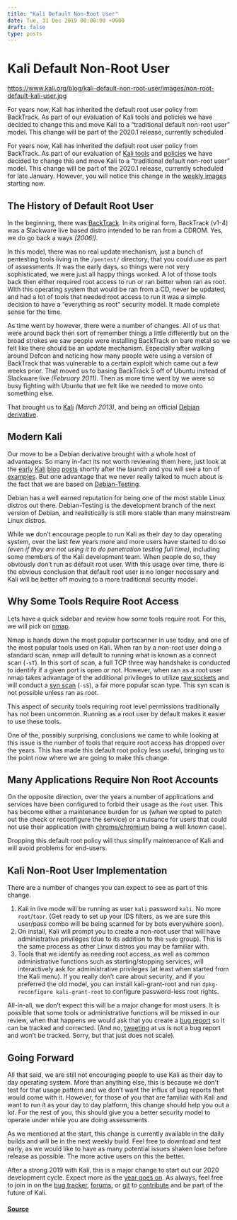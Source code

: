 ```yaml
---
title: "Kali Default Non-Root User"
date: Tue, 31 Dec 2019 00:00:00 +0000
draft: false
type: posts
---
```

# Kali Default Non-Root User

https://www.kali.org/blog/kali-default-non-root-user/images/non-root-default-kali-user.jpg



For years now, Kali has inherited the default root user policy from BackTrack. As part of our evaluation of Kali tools and policies we have decided to change this and move Kali to a &ldquo;traditional default non-root user&rdquo; model. This change will be part of the 2020.1 release, currently scheduled

For years now, Kali has inherited the default root user policy from BackTrack. As part of our evaluation of [Kali tools](https://www.kali.org/tools/) and [policies](https://www.kali.org/docs/policy/) we have decided to change this and move Kali to a “traditional default non-root user” model. This change will be part of the 2020.1 release, currently scheduled for late January. However, you will notice this change in the [weekly images](https://cdimage.kali.org/kali-weekly/) starting now.

The History of Default Root User
--------------------------------

In the beginning, there was [BackTrack](https://www.backtrack-linux.org/). In its original form, BackTrack (v1-4) was a Slackware live based distro intended to be ran from a CDROM. Yes, we do go back a ways _(2006!)_.

In this model, there was no real update mechanism, just a bunch of pentesting tools living in the `/pentest/` directory, that you could use as part of assessments. It was the early days, so things were not very sophisticated, we were just all happy things worked. A lot of those tools back then either required root access to run or ran better when ran as root. With this operating system that would be ran from a CD, never be updated, and had a lot of tools that needed root access to run it was a simple decision to have a “everything as root” security model. It made complete sense for the time.

As time went by however, there were a number of changes. All of us that were around back then sort of remember things a little differently but on the broad strokes we saw people were installing BackTrack on bare metal so we felt like there should be an update mechanism. Especially after walking around Defcon and noticing how many people were using a version of BackTrack that was vulnerable to a certain exploit which came out a few weeks prior. That moved us to basing BackTrack 5 off of Ubuntu instead of Slackware live _(February 2011)_. Then as more time went by we were so busy fighting with Ubuntu that we felt like we needed to move onto something else.

That brought us to [Kali](https://www.kali.org/blog/kali-linux-1-0-0-release/) _(March 2013)_, and being an official [Debian derivative](https://wiki.debian.org/Derivatives/Census/Kali).

Modern Kali
-----------

Our move to be a Debian derivative brought with a whole host of advantages. So many in-fact its not worth reviewing them here, just look at the [early](https://www.kali.org/blog/kali-linux-whats-new/) [Kali](https://www.kali.org/blog/bleeding-edge-kali-repositories/) [blog](https://www.kali.org/blog/kali-linux-1-0-3-release/) [posts](https://www.kali.org/blog/kali-linux-penetration-testing-platform/) shortly after the launch and you will see a ton of [examples](https://www.kali.org/blog/tracking-fixing-installer-bugs/). But one advantage that we never really talked to much about is the fact that we are based on [Debian-Testing](https://wiki.debian.org/DebianTesting).

Debian has a well earned reputation for being one of the most stable Linux distros out there. Debian-Testing is the development branch of the next version of Debian, and realistically is still more stable than many mainstream Linux distros.

While we don’t encourage people to run Kali as their day to day operating system, over the last few years more and more users have started to do so _(even if they are not using it to do penetration testing full time)_, including some members of the Kali development team. When people do so, they obviously don’t run as default root user. With this usage over time, there is the obvious conclusion that default root user is no longer necessary and Kali will be better off moving to a more traditional security model.

Why Some Tools Require Root Access
----------------------------------

Lets have a quick sidebar and review how some tools require root. For this, we will pick on [nmap](https://www.kali.org/tools/nmap/).

Nmap is hands down the most popular portscanner in use today, and one of the most popular tools used on Kali. When ran by a non-root user doing a standard scan, nmap will default to running what is known as a connect scan (`-sT`). In this sort of scan, a full TCP three way handshake is conducted to identify if a given port is open or not. However, when ran as a root user nmap takes advantage of the additional privileges to utilize [raw sockets](https://man7.org/linux/man-pages/man7/raw.7.html) and will conduct a [syn scan](https://en.wikipedia.org/wiki/Port_scanner#SYN_scanning) (`-sS`), a far more popular scan type. This syn scan is not possible unless ran as root.

This aspect of security tools requiring root level permissions traditionally has not been uncommon. Running as a root user by default makes it easier to use these tools.

One of the, possibly surprising, conclusions we came to while looking at this issue is the number of tools that require root access has dropped over the years. This has made this default root policy less useful, bringing us to the point now where we are going to make this change.

Many Applications Require Non Root Accounts
-------------------------------------------

On the opposite direction, over the years a number of applications and services have been configured to forbid their usage as the `root` user. This has become either a maintenance burden for us (when we opted to patch out the check or reconfigure the service) or a nuisance for users that could not use their application (with [chrome/chromium](https://bugs.kali.org/view.php?id=5404) being a well known case).

Dropping this default root policy will thus simplify maintenance of Kali and will avoid problems for end-users.

Kali Non-Root User Implementation
---------------------------------

There are a number of changes you can expect to see as part of this change.

1.  Kali in live mode will be running as user `kali` password `kali`. No more `root`/`toor`. (Get ready to set up your IDS filters, as we are sure this user/pass combo will be being scanned for by bots everywhere soon).
2.  On install, Kali will prompt you to create a non-root user that will have administrative privileges (due to its addition to the `sudo` group). This is the same process as other Linux distros you may be familiar with.
3.  Tools that we identify as needing root access, as well as common administrative functions such as starting/stopping services, will interactively ask for administrative privileges (at least when started from the Kali menu). If you really don’t care about security, and if you preferred the old model, you can install kali-grant-root and run `dpkg-reconfigure kali-grant-root` to configure password-less root rights.

All-in-all, we don’t expect this will be a major change for most users. It is possible that some tools or administrative functions will be missed in our review, when that happens we would ask that you create a [bug report](https://bugs.kali.org/) so it can be tracked and corrected. (And no, [tweeting](https://twitter.com/kalilinux) at us is not a bug report and won’t be tracked. Sorry, but that just does not scale).

Going Forward
-------------

All that said, we are still not encouraging people to use Kali as their day to day operating system. More than anything else, this is because we don’t test for that usage pattern and we don’t want the influx of bug reports that would come with it. However, for those of you that are familiar with Kali and want to run it as your day to day platform, this change should help you out a lot. For the rest of you, this should give you a better security model to operate under while you are doing assessments.

As we mentioned at the start, this change is currently available in the daily builds and will be in the next weekly build. Feel free to download and test early, as we would like to have as many potential issues shaken lose before release as possible. The more active users on this the better.

After a strong 2019 with Kali, this is a major change to start out our 2020 development cycle. Expect more as the [year goes on](https://www.kali.org/blog/kali-linux-roadmap-2019-2020/). As always, feel free to join in on the [bug tracker](https://bugs.kali.org/), [forums](https://forums.kali.org/forum.php), or [git](https://gitlab.com/kalilinux) to [contribute](https://www.kali.org/docs/community/contribute/) and be part of the future of Kali.

#### [Source](https://www.kali.org/blog/kali-default-non-root-user/)

